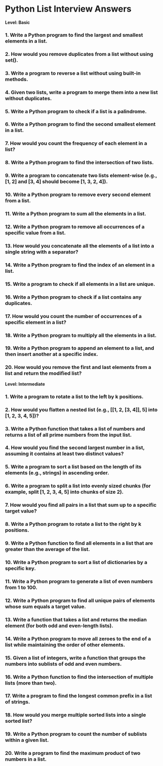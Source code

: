 # Python List Interview Answers

**Level: Basic**

### 1. Write a Python program to find the largest and smallest elements in a list.
### 2. How would you remove duplicates from a list without using set().
### 3. Write a program to reverse a list without using built-in methods.
### 4. Given two lists, write a program to merge them into a new list without duplicates.
### 5. Write a Python program to check if a list is a palindrome.
### 6. Write a Python program to find the second smallest element in a list.
### 7. How would you count the frequency of each element in a list?
### 8. Write a Python program to find the intersection of two lists.
### 9. Write a program to concatenate two lists element-wise (e.g., [1, 2] and [3, 4] should become [1, 3, 2, 4]).
### 10. Write a Python program to remove every second element from a list.
### 11. Write a Python program to sum all the elements in a list.
### 12. Write a Python program to remove all occurrences of a specific value from a list.
### 13. How would you concatenate all the elements of a list into a single string with a separator?
### 14. Write a Python program to find the index of an element in a list.
### 15. Write a program to check if all elements in a list are unique.
### 16. Write a Python program to check if a list contains any duplicates.
### 17. How would you count the number of occurrences of a specific element in a list?
### 18. Write a Python program to multiply all the elements in a list.
### 19. Write a Python program to append an element to a list, and then insert another at a specific index.
### 20. How would you remove the first and last elements from a list and return the modified list?


**Level: Intermediate**

### 1. Write a program to rotate a list to the left by k positions.
### 2. How would you flatten a nested list (e.g., [[1, 2, [3, 4]], 5] into [1, 2, 3, 4, 5])?
### 3. Write a Python function that takes a list of numbers and returns a list of all prime numbers from the input list.
### 4. How would you find the second largest number in a list, assuming it contains at least two distinct values?
### 5. Write a program to sort a list based on the length of its elements (e.g., strings) in ascending order.
### 6. Write a program to split a list into evenly sized chunks (for example, split [1, 2, 3, 4, 5] into chunks of size 2).
### 7. How would you find all pairs in a list that sum up to a specific target value?
### 8. Write a Python program to rotate a list to the right by k positions.
### 9. Write a Python function to find all elements in a list that are greater than the average of the list.
### 10. Write a Python program to sort a list of dictionaries by a specific key.
### 11. Write a Python program to generate a list of even numbers from 1 to 100.
### 12. Write a Python program to find all unique pairs of elements whose sum equals a target value.
### 13. Write a function that takes a list and returns the median element (for both odd and even-length lists).
### 14. Write a Python program to move all zeroes to the end of a list while maintaining the order of other elements.
### 15. Given a list of integers, write a function that groups the numbers into sublists of odd and even numbers.
### 16. Write a Python function to find the intersection of multiple lists (more than two).
### 17. Write a program to find the longest common prefix in a list of strings.
### 18. How would you merge multiple sorted lists into a single sorted list?
### 19. Write a Python program to count the number of sublists within a given list.
### 20. Write a program to find the maximum product of two numbers in a list.